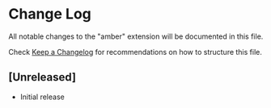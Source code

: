 # Change Log

All notable changes to the "amber" extension will be documented in this file.

Check [Keep a Changelog](http://keepachangelog.com/) for recommendations on how to structure this file.

## [Unreleased]

- Initial release
